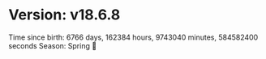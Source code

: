 # Version: v18.6.8
Time since birth: 6766 days, 162384 hours, 9743040 minutes, 584582400 seconds
Season: Spring 🌸
